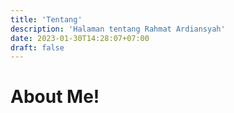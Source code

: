 ```yaml
---
title: 'Tentang'
description: 'Halaman tentang Rahmat Ardiansyah'
date: 2023-01-30T14:28:07+07:00
draft: false
---
```


# About Me!

